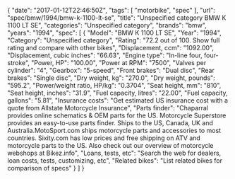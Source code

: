 {
    "date": "2017-01-12T22:46:50Z",
    "tags": [
        "motorbike",
        "spec"
    ],
    "url": "spec\/bmw\/1994\/bmw-k-1100-lt-se",
    "title": "Unspecified category BMW K 1100 LT SE",
    "categories": "Unspecified category",
    "brands": "bmw",
    "years": "1994",
    "spec": [
        {
            "Model": "BMW K 1100 LT SE",
            "Year": "1994",
            "Category": "Unspecified category",
            "Rating": "72.2 out of 100. Show full rating and compare with other bikes",
            "Displacement, ccm": "1092.00",
            "Displacement, cubic inches": "66.63",
            "Engine type": "In-line four, four-stroke",
            "Power, HP": "100.00",
            "Power at RPM": "7500",
            "Valves per cylinder": "4",
            "Gearbox": "5-speed",
            "Front brakes": "Dual disc",
            "Rear brakes": "Single disc",
            "Dry weight, kg": "270.0",
            "Dry weight, pounds": "595.2",
            "Power\/weight ratio, HP\/kg": "0.3704",
            "Seat height, mm": "810",
            "Seat height, inches": "31.9",
            "Fuel capacity, litres": "22.00",
            "Fuel capacity, gallons": "5.81",
            "Insurance costs": "Get estimated US insurance cost with a quote from Allstate Motorcycle Insurance",
            "Parts finder": "Chaparral provides online schematics & OEM parts for the US.   Motorcycle Superstore provides an easy-to-use parts finder. Ships to the US, Canada, UK and Australia.MotoSport.com ships motorcycle parts and accessories to most countries.    Sixity.com has low prices and free shipping on ATV and motorcycle parts to the US. Also check out our overview of motorcycle webshops at Bikez.info",
            "Loans, tests, etc": "Search the web for dealers, loan costs, tests, customizing, etc",
            "Related bikes": "List related bikes for comparison of specs"
        }
    ]
}